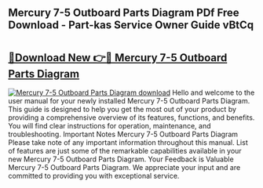 ## Mercury 7-5 Outboard Parts Diagram PDf Free Download - Part-kas Service Owner Guide vBtCq

# <h2><a href="http://dfhvo98.blite.top/?on=Mercury+7-5+Outboard+Parts+Diagram">🔗Download New 👉🔴 Mercury 7-5 Outboard Parts Diagram</a></h2>

[![Mercury 7-5 Outboard Parts Diagram download](https://i.imgur.com/lujVjoI.png)](http://dfhvo98.blite.top/?on=Mercury+7-5+Outboard+Parts+Diagram)
Hello and welcome to the user manual for your newly installed Mercury 7-5 Outboard Parts Diagram. This guide is designed to help you get the most out of your product by providing a comprehensive overview of its features, functions, and benefits. You will find clear instructions for operation, maintenance, and troubleshooting. Important Notes Mercury 7-5 Outboard Parts Diagram Please take note of any important information throughout this manual. List of features are just some of the remarkable capabilities available in your new Mercury 7-5 Outboard Parts Diagram. Your Feedback is Valuable Mercury 7-5 Outboard Parts Diagram. We appreciate your input and are committed to providing you with exceptional service.
